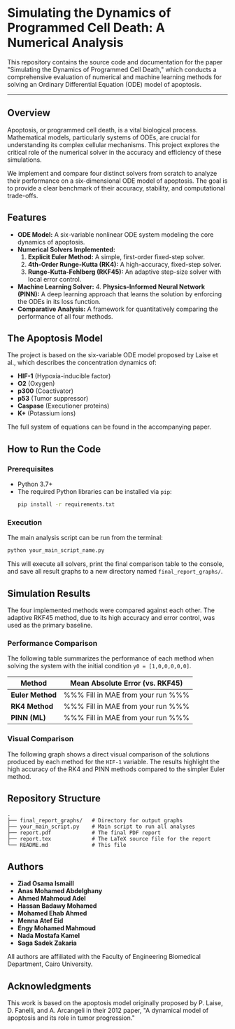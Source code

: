 # Simulating the Dynamics of Programmed Cell Death: A Numerical Analysis

This repository contains the source code and documentation for the paper "Simulating the Dynamics of Programmed Cell Death," which conducts a comprehensive evaluation of numerical and machine learning methods for solving an Ordinary Differential Equation (ODE) model of apoptosis.

---

## Overview

Apoptosis, or programmed cell death, is a vital biological process. Mathematical models, particularly systems of ODEs, are crucial for understanding its complex cellular mechanisms. This project explores the critical role of the numerical solver in the accuracy and efficiency of these simulations.

We implement and compare four distinct solvers from scratch to analyze their performance on a six-dimensional ODE model of apoptosis. The goal is to provide a clear benchmark of their accuracy, stability, and computational trade-offs.

## Features

-   **ODE Model:** A six-variable nonlinear ODE system modeling the core dynamics of apoptosis.
-   **Numerical Solvers Implemented:**
    1.  **Explicit Euler Method:** A simple, first-order fixed-step solver.
    2.  **4th-Order Runge-Kutta (RK4):** A high-accuracy, fixed-step solver.
    3.  **Runge-Kutta-Fehlberg (RKF45):** An adaptive step-size solver with local error control.
-   **Machine Learning Solver:**
    4.  **Physics-Informed Neural Network (PINN):** A deep learning approach that learns the solution by enforcing the ODEs in its loss function.
-   **Comparative Analysis:** A framework for quantitatively comparing the performance of all four methods.

## The Apoptosis Model

The project is based on the six-variable ODE model proposed by Laise et al., which describes the concentration dynamics of:
-   **HIF-1** (Hypoxia-inducible factor)
-   **O2** (Oxygen)
-   **p300** (Coactivator)
-   **p53** (Tumor suppressor)
-   **Caspase** (Executioner proteins)
-   **K+** (Potassium ions)

The full system of equations can be found in the accompanying paper.

## How to Run the Code

### Prerequisites
- Python 3.7+
- The required Python libraries can be installed via `pip`:
  ```bash
  pip install -r requirements.txt
  ```

### Execution
The main analysis script can be run from the terminal:
```bash
python your_main_script_name.py 
```
This will execute all solvers, print the final comparison table to the console, and save all result graphs to a new directory named `final_report_graphs/`.

## Simulation Results

The four implemented methods were compared against each other. The adaptive RKF45 method, due to its high accuracy and error control, was used as the primary baseline.

### Performance Comparison

The following table summarizes the performance of each method when solving the system with the initial condition `y0 = [1,0,0,0,0,0]`.

| Method           | Mean Absolute Error (vs. RKF45) |
| ---------------- | ------------------------------- |
| **Euler Method** | %%% Fill in MAE from your run %%% |
| **RK4 Method**   | %%% Fill in MAE from your run %%% |
| **PINN (ML)**    | %%% Fill in MAE from your run %%% |

### Visual Comparison

The following graph shows a direct visual comparison of the solutions produced by each method for the `HIF-1` variable. The results highlight the high accuracy of the RK4 and PINN methods compared to the simpler Euler method.


## Repository Structure

```
.
├── final_report_graphs/   # Directory for output graphs
├── your_main_script.py    # Main script to run all analyses
├── report.pdf             # The final PDF report
├── report.tex             # The LaTeX source file for the report
└── README.md              # This file
```

## Authors

-   **Ziad Osama Ismaill**
-   **Anas Mohamed Abdelghany**
-   **Ahmed Mahmoud Adel**
-   **Hassan Badawy Mohamed**
-   **Mohamed Ehab Ahmed**
-   **Menna Atef Eid**
-   **Engy Mohamed Mahmoud**
-   **Nada Mostafa Kamel**
-   **Saga Sadek Zakaria**

All authors are affiliated with the Faculty of Engineering Biomedical Department, Cairo University.

## Acknowledgments

This work is based on the apoptosis model originally proposed by P. Laise, D. Fanelli, and A. Arcangeli in their 2012 paper, "A dynamical model of apoptosis and its role in tumor progression."
